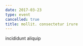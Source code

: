 ```yaml
---
date: 2017-03-23
type: event
cancelled: true
title: mollit. consectetur irure
---
```

incididunt aliquip